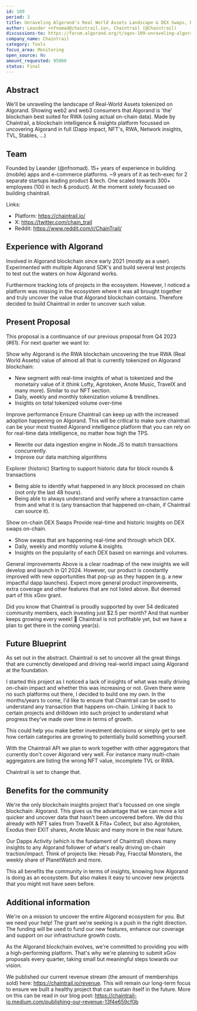 ```yaml
---
id: 109
period: 3
title: Unraveling Algorand's Real World Assets Landscape & DEX Swaps, by Chaintrail - Uncovering Algorand
author: Leander <nfnomad@chaintrail.io>, Chaintrail (@Chaintrail)
discussions-to: https://forum.algorand.org/t/xgov-109-unraveling-algorands-real-world-assets-landscape-dex-swaps/11226
company_name: Chaintrail
category: Tools
focus_area: Monitoring
open_source: No
amount_requested: 95000
status: Final
---
```


## Abstract
We'll be unraveling the landscape of Real-World Assets tokenized on Algorand. Showing web2 and web3 consumers that Algorand is 'the' blockchain best suited for RWA (using actual on-chain data). Made by Chaintrail, a blockchain intelligence & insights platform focussed on uncovering Algorand in full (Dapp impact, NFT's, RWA, Network insights, TVL, Stables, ...)
 
## Team
Founded by Leander (@nfnomad). 15+ years of experience in building (mobile) apps and e-commerce platforms. ~9 years of it as tech-exec for 2 separate startups leading product & tech. One scaled towards 300+ employees (100 in tech & product). At the moment solely focussed on building chaintrail.

Links:

* Platform: https://chaintrail.io/
* X: https://twitter.com/chain_trail
* Reddit: https://www.reddit.com/r/ChainTrail/

## Experience with Algorand
Involved in Algorand blockchain since early 2021 (mostly as a user). Experimented with multiple Algorand SDK's and build several test projects to test out the waters on how Algorand works.

Furthermore tracking lots of projects in the ecosystem. However, I noticed a platform was missing in the ecosystem where it was all brought together and truly uncover the value that Algorand blockchain contains. Therefore decided to build Chaintrail in order to uncover such value.

## Present Proposal
This proposal is a continuance of our previous proposal from Q4 2023 (#61). For next quarter we want to:

Show why Algorand is *the* RWA blockchain
uncovering the true RWA (Real World Assets) value of almost all that is currently tokenized on Algorand blockchain: 
- New segment with real-time insights of what is tokenized and the monetairy value of it (think Lofty, Agrotoken, Anote Music, TravelX and many more). Similar to our NFT section.
- Daily, weekly and monthly tokenization volume & trendlines.
- Insights on total tokenized volume over-time

Improve performance
Ensure Chaintrail can keep up with the increased adoption happening on Algorand. This will be critical to make sure chaintrail can be your most trusted Algorand intelligence platform that you can rely on for real-time data intelligence, no matter how high the TPS. 

- Rewrite our data ingestion engine in Node.JS to match transactions concurrently. 
- Improve our data matching algorithms 

Explorer (historic)
Starting to support historic data for block rounds & transactions
- Being able to identify what happened in any block processed on chain (not only the last 48 hours). 
- Being able to always understand and verify where a transaction came from and what it is (any transaction that happened on-chain, if Chaintrail can source it).

Show on-chain DEX Swaps
Provide real-time and historic insights on DEX swaps on-chain.
- Show swaps that are happening real-time and through which DEX. 
- Daily, weekly and monthly volume & insights.
- Insights on the popularity of each DEX based on earnings and volumes. 

General improvements
Above is a clear roadmap of the new insights we will develop and launch in Q1 2024. However, our product is constantly improved with new opportunities that pop-up as they happen (e.g. a new impactful dapp launches). Expect more general product improvements, extra coverage and other features that are not listed above. But deemed part of this xGov grant. 

Did you know that Chaintrail is proudly supported by over 54 dedicated community members, each investing just $2.5 per month? And that number keeps growing every week! 🚀 Chaintrail is not profitable yet, but we have a plan to get there in the coming year(s).


## Future Blueprint
As set out in the abstract. Chaintrail is set to uncover all the great things that are currenctly developed and driving real-world impact using Algorand at the foundation.

I started this project as I noticed a lack of insights of what was really driving on-chain impact and whether this was increasing or not. Given there were no such platforms out there, I decided to build one my own.
In the months/years to come, I'd like to ensure that Chaintrail can be used to understand any transaction that happens on-chain. Linking it back to certain projects and drilldown into such project to understand what progress they've made over time in terms of growth. 

This could help you make better investment decisions or simply get to see how certain categories are growing to potentially build something yourself.

With the Chaintrail API we plan to work together with other aggregators that currently don't cover Algorand very well. For instance many multi-chain aggregators are listing the wrong NFT value, incomplete TVL or RWA. 

Chaintrail is set to change that.

## Benefits for the community
We're the only blockchain insights project that's focussed on one single blockchain: Algorand. This gives us the advantage that we can move a lot quicker and uncover data that hasn't been uncovered before. We did this already with NFT sales from TravelX & Fifa+ Collect, but also Agrotoken, Exodus their EXIT shares, Anote Music and many more in the near future.

Our Dapps Activity (which is the fundament of Chaintrail) shows many insights to any Algorand follower of what's really driving on-chain traction/impact. Think of projects like: Hesab Pay, Fracctal Monsters, the weekly share of PlanetWatch and more.

This all benefits the community in terms of insights, knowing how Algorand is doing as an ecosystem. But also makes it easy to uncover new projects that you might not have seen before.

## Additional information
We're on a mission to uncover the entire Algorand ecosystem for you. But we need your help! The grant we're seeking is a push in the right direction. The funding will be used to fund our new features, enhance our coverage and support on our infrastructure growth costs.

As the Algorand blockchain evolves, we're committed to providing you with a high-performing platform. That's why we're planning to submit xGov proposals every quarter, taking small but meaningful steps towards our vision.

We published our current revenue stream (the amount of memberships sold) here: https://chaintrail.io/revenue. This will remain our long-term focus to ensure we built a healthy project that can sustain itself in the future. More on this can be read in our blog post: https://chaintrail-io.medium.com/publishing-our-revenue-13f4e659cf0b
